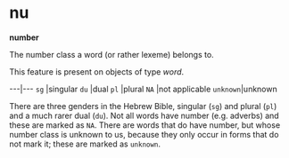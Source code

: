 # nu

**number**


The number class a word (or rather lexeme) belongs to.

This feature is present on objects of type *word*.

---|---
`sg`     |singular
`du`     |dual
`pl`     |plural
`NA`     |not applicable
`unknown`|unknown

There are three genders in the Hebrew Bible, singular (`sg`) and plural (`pl`) and a much rarer dual (`du`).
Not all words have number (e.g. adverbs) and these are marked as `NA`.
There are words that do have number, but whose number class is unknown to us,
because they only occur in forms that do not mark it;
these are marked as `unknown`.

